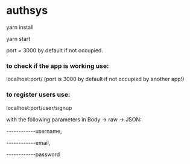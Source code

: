 # authsys

yarn install

yarn start


port = 3000 by default if not occupied.


### to check if the app is working use:

localhost:port/ (port is 3000 by default if not occupied by another app!)


### to register users use:

localhost:port/user/signup

with the following parameters in Body -> raw -> JSON:

------------username,

------------email,

------------password
